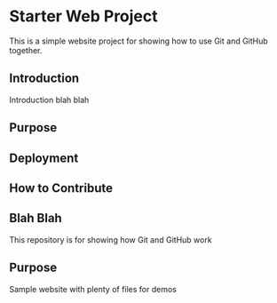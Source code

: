 # Starter Web Project
This is a simple website project for
showing how to use Git and GitHub together.
## Introduction
Introduction blah blah
## Purpose
## Deployment
## How to Contribute
## Blah Blah



This repository is for showing how Git and GitHub work

## Purpose

Sample website with plenty of files for demos